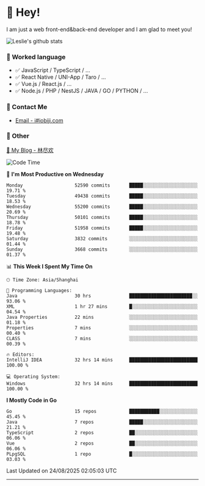 # 👋 Hey!

I am just a web front-end&back-end developer and I am glad to meet you!

![Leslie's github stats](https://github-readme-stats.vercel.app/api?username=unsafe-ptr&&show_icons=true&&title_color=1abc9c&&icon_color=1abc9c)


### 📝 Worked language

- ✅ JavaScript / TypeScript / ...
- ✅ React Native / UNI-App / Taro / ...
- ✅ Vue.js / React.js / ...
- ✅ Node.js / PHP / NestJS / JAVA / GO / PYTHON / ...

### 📮 Contact Me

- [Email - i#iobiji.com](mailto:i@iobiji.com)


### 🤪 Other

[📌 My Blog - 林尽欢](https://iobiji.com)

<!--START_SECTION:waka-->
![Code Time](http://img.shields.io/badge/Code%20Time-1%2C986%20hrs%2028%20mins-blue)

📅 **I'm Most Productive on Wednesday** 

```text
Monday                   52590 commits       █████░░░░░░░░░░░░░░░░░░░░   19.71 % 
Tuesday                  49438 commits       █████░░░░░░░░░░░░░░░░░░░░   18.53 % 
Wednesday                55200 commits       █████░░░░░░░░░░░░░░░░░░░░   20.69 % 
Thursday                 50101 commits       █████░░░░░░░░░░░░░░░░░░░░   18.78 % 
Friday                   51958 commits       █████░░░░░░░░░░░░░░░░░░░░   19.48 % 
Saturday                 3832 commits        ░░░░░░░░░░░░░░░░░░░░░░░░░   01.44 % 
Sunday                   3668 commits        ░░░░░░░░░░░░░░░░░░░░░░░░░   01.37 % 
```


📊 **This Week I Spent My Time On** 

```text
🕑︎ Time Zone: Asia/Shanghai

💬 Programming Languages: 
Java                     30 hrs              ███████████████████████░░   93.06 % 
XML                      1 hr 27 mins        █░░░░░░░░░░░░░░░░░░░░░░░░   04.54 % 
Java Properties          22 mins             ░░░░░░░░░░░░░░░░░░░░░░░░░   01.18 % 
Properties               7 mins              ░░░░░░░░░░░░░░░░░░░░░░░░░   00.40 % 
CLASS                    7 mins              ░░░░░░░░░░░░░░░░░░░░░░░░░   00.39 % 

🔥 Editors: 
IntelliJ IDEA            32 hrs 14 mins      █████████████████████████   100.00 % 

💻 Operating System: 
Windows                  32 hrs 14 mins      █████████████████████████   100.00 % 
```

**I Mostly Code in Go** 

```text
Go                       15 repos            ███████████░░░░░░░░░░░░░░   45.45 % 
Java                     7 repos             █████░░░░░░░░░░░░░░░░░░░░   21.21 % 
TypeScript               2 repos             ██░░░░░░░░░░░░░░░░░░░░░░░   06.06 % 
Vue                      2 repos             ██░░░░░░░░░░░░░░░░░░░░░░░   06.06 % 
PLpgSQL                  1 repo              █░░░░░░░░░░░░░░░░░░░░░░░░   03.03 % 
```




 Last Updated on 24/08/2025 02:05:03 UTC
<!--END_SECTION:waka-->
---
